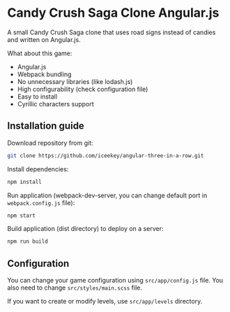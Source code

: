 # Candy Crush Saga Clone Angular.js
A small Candy Crush Saga clone that uses road signs instead of candies and written on Angular.js.

What about this game:

* Angular.js
* Webpack bundling
* No unnecessary libraries (like lodash.js)
* High configurability (check configuration file)
* Easy to install
* Cyrillic characters support

## Installation guide

Download repository from git:

```bash
git clone https://github.com/iceekey/angular-three-in-a-row.git
```
Install dependencies:

```bash
npm install
```

Run application (webpack-dev-server, you can change default port in `webpack.config.js` file):

```bash
npm start
```

Build application (dist directory) to deploy on a server:

```bash
npm run build
```

## Configuration

You can change your game configuration using `src/app/config.js` file. You also need to change `src/styles/main.scss` file.

If you want to create or modify levels, use `src/app/levels` directory.